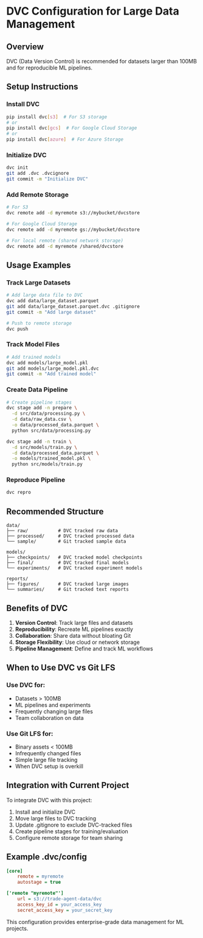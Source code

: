 # DVC Configuration for Large Data Management

## Overview
DVC (Data Version Control) is recommended for datasets larger than 100MB and for reproducible ML pipelines.

## Setup Instructions

### Install DVC
```bash
pip install dvc[s3]  # For S3 storage
# or
pip install dvc[gcs]  # For Google Cloud Storage
# or 
pip install dvc[azure]  # For Azure Storage
```

### Initialize DVC
```bash
dvc init
git add .dvc .dvcignore
git commit -m "Initialize DVC"
```

### Add Remote Storage
```bash
# For S3
dvc remote add -d myremote s3://mybucket/dvcstore

# For Google Cloud Storage
dvc remote add -d myremote gs://mybucket/dvcstore

# For local remote (shared network storage)
dvc remote add -d myremote /shared/dvcstore
```

## Usage Examples

### Track Large Datasets
```bash
# Add large data file to DVC
dvc add data/large_dataset.parquet
git add data/large_dataset.parquet.dvc .gitignore
git commit -m "Add large dataset"

# Push to remote storage
dvc push
```

### Track Model Files
```bash
# Add trained models
dvc add models/large_model.pkl
git add models/large_model.pkl.dvc
git commit -m "Add trained model"
```

### Create Data Pipeline
```bash
# Create pipeline stages
dvc stage add -n prepare \
  -d src/data/processing.py \
  -d data/raw_data.csv \
  -o data/processed_data.parquet \
  python src/data/processing.py

dvc stage add -n train \
  -d src/models/train.py \
  -d data/processed_data.parquet \
  -o models/trained_model.pkl \
  python src/models/train.py
```

### Reproduce Pipeline
```bash
dvc repro
```

## Recommended Structure

```
data/
├── raw/           # DVC tracked raw data
├── processed/     # DVC tracked processed data  
└── sample/        # Git tracked sample data

models/
├── checkpoints/   # DVC tracked model checkpoints
├── final/         # DVC tracked final models
└── experiments/   # DVC tracked experiment models

reports/
├── figures/       # DVC tracked large images
└── summaries/     # Git tracked text reports
```

## Benefits of DVC

1. **Version Control**: Track large files and datasets
2. **Reproducibility**: Recreate ML pipelines exactly
3. **Collaboration**: Share data without bloating Git
4. **Storage Flexibility**: Use cloud or network storage
5. **Pipeline Management**: Define and track ML workflows

## When to Use DVC vs Git LFS

### Use DVC for:
- Datasets > 100MB
- ML pipelines and experiments
- Frequently changing large files
- Team collaboration on data

### Use Git LFS for:
- Binary assets < 100MB
- Infrequently changed files
- Simple large file tracking
- When DVC setup is overkill

## Integration with Current Project

To integrate DVC with this project:

1. Install and initialize DVC
2. Move large files to DVC tracking
3. Update .gitignore to exclude DVC-tracked files
4. Create pipeline stages for training/evaluation
5. Configure remote storage for team sharing

## Example .dvc/config
```ini
[core]
    remote = myremote
    autostage = true

['remote "myremote"']
    url = s3://trade-agent-data/dvc
    access_key_id = your_access_key
    secret_access_key = your_secret_key
```

This configuration provides enterprise-grade data management for ML projects.
